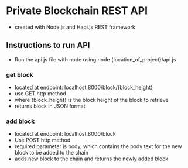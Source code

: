 # Private Blockchain REST API
- created with Node.js and Hapi.js REST framework

## Instructions to run API
- Run the api.js file with node using node {location_of_project}/api.js


### get block 
- located at endpoint: localhost:8000/block/{block_height}
- use GET http method
- where {block_height} is the block height of the block to retrieve
- returns block in JSON format

### add block
- located at endpoint: localhost:8000/block
- Use POST http method
- required parameter is body, which contains the body text for the new block to be added to the chain
- adds new block to the chain and returns the newly added block
